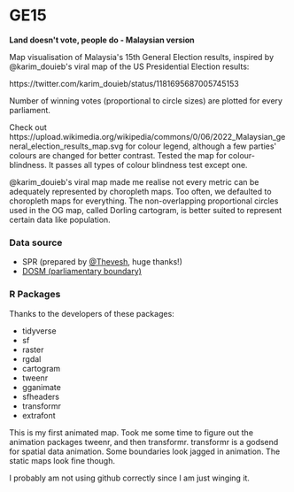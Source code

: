 # GE15 
<p><b>Land doesn't vote, people do - Malaysian version</b></p>
<p>Map visualisation of Malaysia's 15th General Election results, inspired by @karim_douieb's viral map of the US Presidential Election results: </p>
<p>https://twitter.com/karim_douieb/status/1181695687005745153 </p>
<p>Number of winning votes (proportional to circle sizes) are plotted for every parliament. </p>
<p>Check out https://upload.wikimedia.org/wikipedia/commons/0/06/2022_Malaysian_general_election_results_map.svg for colour legend, although a few parties' colours are changed for better contrast. Tested the map for colour-blindness. It passes all types of colour blindness test except one. </p>
<p>@karim_douieb's viral map made me realise not every metric can be adequately represented by choropleth maps. Too often, we defaulted to choropleth maps for everything. The non-overlapping proportional circles used in the OG map, called Dorling cartogram, is better suited to represent certain data like population.</p>
<h3>Data source</h3>
<ul>
<li>SPR (prepared by <a href ="https://github.com/Thevesh/analysis-election-msia">@Thevesh</a>, huge thanks!)</li>
<li><a href ="https://github.com/dosm-malaysia/kawasanku-front">DOSM (parliamentary boundary)</a></li>
</ul>
<p></p>
<h3>R Packages </h3>
<p>Thanks to the developers of these packages:</p>
<ul>
<li>tidyverse</li>
<li>sf</li>
<li>raster</li>
<li>rgdal</li>
<li>cartogram</li>
<li>tweenr</li>
<li>gganimate</li>
<li>sfheaders</li>
<li>transformr</li>
<li>extrafont</li>
</ul>
<p>This is my first animated map. Took me some time to figure out the animation packages tweenr, and then transformr. transformr is a godsend for spatial data animation. Some boundaries look jagged in animation. The static maps look fine though.</p>
<p>I probably am not using github correctly since I am just winging it.</p>

